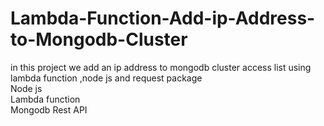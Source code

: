 # Lambda-Function-Add-ip-Address-to-Mongodb-Cluster
in this project we add an ip address to mongodb cluster access list using lambda function ,node js and request package <br /> 
Node js <br />
Lambda function <br />
Mongodb Rest API <br />
